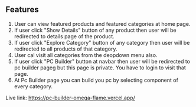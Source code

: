 ## Features
1. User can view featured products and featured categories at home page.
2. If user click "Show Details" button of any product then user will be redirected to details page of the product.
3. If user click "Explore Category" button of any category then user will be redirected to all products of that category.
4. User cal visit all categories from the deopdown menu also.
5. If user click "PC Builder" button at navbar then user will be redirected to pc builder pageg but this page is private. You have to login to visit that page.
6. At Pc Builder page you can build you pc by selecting component of every category.


Live link: https://pc-builder-omega-flame.vercel.app/